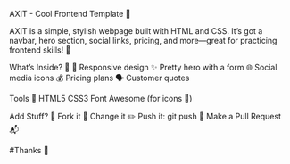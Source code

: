 AXIT - Cool Frontend Template 🌟


AXIT is a simple, stylish webpage built with HTML and CSS. It’s got a navbar, hero section, social links, pricing, and more—great for practicing frontend skills! 🚀

What’s Inside? 🎁
📱 Responsive design
✨ Pretty hero with a form
🌐 Social media icons
💰 Pricing plans
🗣️ Customer quotes

Tools 🧰
HTML5
CSS3
Font Awesome (for icons 🌈)

Add Stuff? 🤝
Fork it 🍴
Change it ✏️
Push it: git push 🚀
Make a Pull Request 📬

#Thanks 🙌

